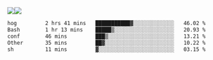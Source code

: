 <div style="display: flex; flex-direction: row;">
<img style="height: auto; width: auto;" class="img" src="https://raw.githubusercontent.com/blazepp/github-stats/master/generated/overview.svg#gh-dark-mode-only" />
<img style="height: auto; width: auto;" class="img" src="https://raw.githubusercontent.com/blazepp/github-stats/master/generated/languages.svg#gh-dark-mode-only" />
</div>

<div style="display: flex; flex-direction: row;">
<!--START_SECTION:waka-->

```txt
hog         2 hrs 41 mins   ███████████▓░░░░░░░░░░░░░   46.02 %
Bash        1 hr 13 mins    █████▒░░░░░░░░░░░░░░░░░░░   20.93 %
conf        46 mins         ███▒░░░░░░░░░░░░░░░░░░░░░   13.21 %
Other       35 mins         ██▓░░░░░░░░░░░░░░░░░░░░░░   10.22 %
sh          11 mins         ▓░░░░░░░░░░░░░░░░░░░░░░░░   03.15 %
```

<!--END_SECTION:waka-->
</div>
